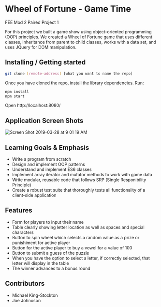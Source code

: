 # Wheel of Fortune - Game Time
FEE Mod 2 Paired Project 1

For this project we built a game show using object-oriented programming (OOP) principles. We created a Wheel of Fortune game that uses different classes, inheritance from parent to child classes, works with a data set, and uses JQuery for DOM manipulation.

## Installing / Getting started

```bash
git clone [remote-address] [what you want to name the repo]
```

Once you have cloned the repo, install the library dependencies. Run:

```bash
npm install
npm start
```
Open http://localhost:8080/

## Application Screen Shots
![Screen Shot 2019-03-28 at 9 01 19 AM](https://user-images.githubusercontent.com/34406483/55168262-23abf080-5138-11e9-89bc-a15da00edada.png)

## Learning Goals & Emphasis
* Write a program from scratch
* Design and implement OOP patterns
* Understand and implement ES6 classes
* Implement array iterator and mutator methods to work with game data
* Write modular, reusable code that follows SRP (Single Responibility Principle)
* Create a robust test suite that thoroughly tests all functionality of a client-side application

## Features
* Form for players to input their name
* Table clearly showing letter location as well as spaces and special characters
* Button to spin wheel which selects a random value as a prize or punishiment for active player
* Button for the active player to buy a vowel for a value of 100
* Button to submit a guess of the puzzle
* When you have the option to select a letter, if correctly selected, that letter will display in the table
* The winner advances to a bonus round


## Contributors 
* Michael King-Stockton
* Joe Johnoson
